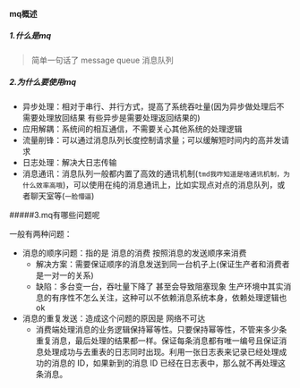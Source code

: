 #### mq概述

##### 1.什么是mq

> 简单一句话了 message queue 消息队列

##### 2.为什么要使用mq

- 异步处理：相对于串行、并行方式，提高了系统吞吐量(因为异步做处理后不需要处理放回结果 有些异步是需要处理返回结果的)
- 应用解耦：系统间的相互通信，不需要关心其他系统的处理逻辑
- 流量削锋：可以通过消息队列长度控制请求量；可以缓解短时间内的高并发请求
- 日志处理：解决大日志传输
- 消息通讯：消息队列一般都内置了高效的通讯机制(`tmd我咋知道是啥通讯机制，为什么效率高哦`)，可以使用在纯的消息通讯上，比如实现点对点的消息队列，或者聊天室等(`一脸懵逼`)

#####3.mq有哪些问题呢

一般有两种问题：

- 消息的顺序问题：指的是 消息的消费 按照消息的发送顺序来消费
  - 解决方案：需要保证顺序的消息发送到同一台机子上(保证生产者和消费者是一对一的关系)
  - 缺陷：多台变一台，吞吐量下降了 甚至会导致阻塞现象 生产环境中其实消息的有序性不怎么关注，这种可以不依赖消息系统本身，依赖处理逻辑也ok
- 消息的重复发送：造成这个问题的原因是 网络不可达
  - 消费端处理消息的业务逻辑保持幂等性。只要保持幂等性，不管来多少条重复消息，最后处理的结果都一样。保证每条消息都有唯一编号且保证消息处理成功与去重表的日志同时出现。利用一张日志表来记录已经处理成功的消息的 ID，如果新到的消息 ID 已经在日志表中，那么就不再处理这条消息。

